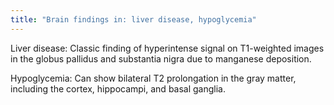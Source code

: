 ```yaml
---
title: "Brain findings in: liver disease, hypoglycemia"
---
```

Liver disease: Classic finding of hyperintense signal on T1-weighted images in the globus pallidus and substantia nigra due to manganese deposition.

Hypoglycemia:
Can show bilateral T2 prolongation in the gray matter, including the cortex, hippocampi, and basal ganglia.

